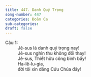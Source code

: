 ```yaml
---
title: 447. Danh Quý Trọng
song-number: 447
categories: Đoản Ca
sub-categories: 
draft: false
---
```

<dl><dt>Câu 1:</dt><dd data-verse="1">Jê-sus là danh quý trọng nay! <br/>Jê-sus nghìn thu không đổi thay! <br/>Jê-sus, Thiết hữu công bình bấy! <br/>Ha-lê-lu-gia, <br/>đời tôi xin dâng Cứu Chúa đây! </dd></dl>